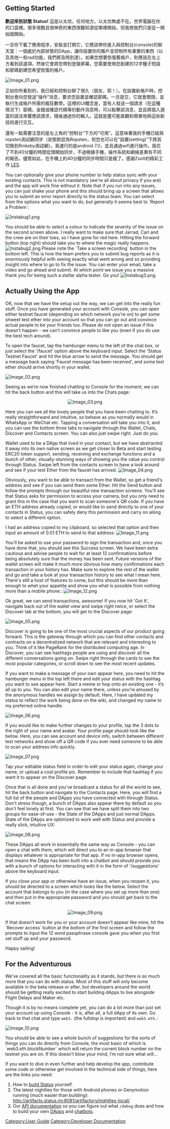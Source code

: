 ## Getting Started

**歡迎來到狀態 Status\!**
這是以太坊，任何地方。以太坊無處不在。世界電腦在你的口袋裡。很多很酷且很神奇的東西很難知道從哪裡開始，但我想我們只是從一開始就開始。

一旦你下載了應用程序，安裝並打開它，它應該帶你進入與控制台(console)的聊天室：一個處於內部狀態的DApp，讓你設置你的賬戶並控制所有重要的東西（以及其他一些rad功能，我們將及時到達）。如果您想要恢復舊帳戶，則應該在左上方看到該選項，然後它會將您帶到登錄屏幕，您需要使用您創建的12字種子短語和密碼創建您希望恢復的帳戶。

![Image_01.png](Image_01.png
"Image_01.png")

正如你所看到的，我已經和控制台聊了很久（朋友，耶！）。在設置新帳戶時，控制台會向您發送“操作”消息，要求您設置並確認密碼。一旦提交，它就會關閉，並執行生成帳戶所需的瘋狂數學。這裡的UI概念是，當有人發送一個請求（在這種情況下）密碼，金錢或確認代碼等的動作消息時，可以點擊該消息，並且將插入適當的語法來響應該請求，隨後通過你的輸入。這就是盡可能直觀和簡單地與這些新技術進行交互。

還有一點需要注意的是左上角的“控制台”下方的“可用”。這意味著我的手機已經與ropsten測試網同步（狀態默認為Ropsten，但您也可以在“設置(setting)”下將其切換到Rinkeby測試網）。我運行的是android
7.0，並且通過wifi進行操作。我花了不到40分鐘的時間從頭開始同步，不過根據手機，操作系統和網絡差異有不同的報告。儘管如此，在手機上約40分鐘的同步時間只是瘋了。感謝Zsolt的精彩工作
[LES](https://github.com/ethcore/parity/wiki/Light-Ethereum-Subprotocol-\(LES\)).

You can optionally give your phone number to help status sync with your
existing contacts. This is not mandatory (we're all about privacy if you
are) and the app will work fine without it. Note that if you run into
any issues, you can just shake your phone and this should bring up a
screen that allows you to submit an error report directly to the status
team. You can select from the options what you want to do, but generally
it seems best to \`Report a Problem\`:

![Instabug1.png](Instabug1.png "Instabug1.png")

You should be able to select a colour to indicate the severity of the
issue on the second screen above. I really want to make sure that
Jarrad, Carl and the crew are on their toes, so I have gone for red
here. Hitting the forward button (top right) should take you to where
the magic really happens. ![Instabug2.png](Instabug2.png
"Instabug2.png") Please note the \`Take a screen recording\` button in
the bottom left. This is how the team prefers you to submit bug reports
as it is enormously helpful with seeing exactly what went wrong and so
providing insight into where to go to fix the issue. You can enter your
email, take a video and go ahead and submit. At which point we issue you
a massive thank you for being such a stellar alpha tester. Go you\!
![Instabug3.png](Instabug3.png "Instabug3.png")

## Actually Using the App

OK, now that we have the setup out the way, we can get into the really
fun stuff. Once you have generated your account with Console, you can
open either testnet faucet (depending on which network you're on) to get
some shweet test ether into your account so that you can go out and
convince actual people to be your friends too. Please do not open an
issue if this doesn’t happen - we can’t convince people to like you
(even if you do use the best tech around).

To open the faucet, tap the hamburger menu to the left of the chat box,
or just select the '/faucet' option above the keyboard input. Select the
'Status Testnet Faucet' and hit the blue arrow to send the message. You
should get a message back saying 'Faucet message has been received', and
some test ether should arrive shortly in your wallet.

![Image_02.png](Image_02.png "Image_02.png")

Seeing as we’re now finished chatting to Console for the moment, we can
hit the back button and this will take us into the Chats page:

<center>

![Image_03.png](Image_03.png "Image_03.png")

</center>

Here you can see all the lovely people that you have been chatting to.
It’s really straightforward and intuitive, so behave as you normally
would in WhatsApp or WeChat etc. Tapping a conversation will take you
into it, and you can use the bottom three tabs to navigate through the
Wallet, Chats, Discover and Contacts screen. You can also just swipe
right. Just do you.

Wallet used to be a DApp that lived in your contact, but we have
abstracted it away into its own native screen as we get closer to Beta
and start testing ERC20 token support, sending, receiving and exchange
functions and a bunch of other, visually-stunning ways of showing you
the value you control through Status. Swipe left from the contacts
screen to have a look around and see if your test Ether from the faucet
has arrived. ![Image_04.png](Image_04.png "Image_04.png")

Obviously, you want to be able to transact from the Wallet, so get a
friend's address and see if you can send them some Ether. Hit the Send
button and follow the prompts through our beautiful new transaction
screens. You'll see that Status asks for permission to access your
camera, but you only need to grant this in the case that you want to
scan someone's QR code. If you have an ETH address already copied, or
would like to send directly to one of your contacts in Status, you can
safely deny this permission and carry on along to select a different
option.

I had an address copied to my clipboard, so selected that option and
then input an amount of 0.01 ETH to send to that address:
![Image_11.png](Image_11.png "Image_11.png")

You'll be asked to use your password to sign the transaction and, once
you have done that, you should see this Success screen. We have been
extra cautious and advise people to wait for at least 12 confirmations
before being absolutely sure that the money has been sent. Future
versions of the wallet screen will make it much more obvious how many
confirmations each transaction in your history has. Make sure to explore
the rest of the wallet and go and take a look at your transaction
history to see what I mean here. There's still a host of features to
come, but this should be more than enough to whet your appetite and show
you what is possible from nothing more than a mobile phone.:
![Image_12.png](Image_12.png "Image_12.png")

Ok great, we can send transactions, awesome\! If you now hit 'Got It',
navigate back out of the wallet view and swipe right twice, or select
the Discover tab at the bottom, you will get to the Discover page:

![Image_05.png](Image_05.png "Image_05.png")

Discover is going to be one of the most crucial aspects of our product
going forward. This is the gateway through which you can find other
contacts and contracts on a decentralized network that are relevant and
interesting to you. Think of it like PageRank for the distributed
computing age. In Discover, you can see hashtags people are using and
discover all the different conversations going on. Swipe right through
the cards to see the most popular categories, or scroll down to see the
most recent updates.

If you want to make a message of your own appear here, you need to hit
the hamburger menu in the top left there and edit your status with the
hashtag you want to see appear here. Start a meme or hop onto an
existing one - it’s all up to you. You can also edit your name there,
unless you're amused by the anonymous handles we assign by default.
Here, I have updated my status to reflect the work being done on the
wiki, and changed my name to my preferred online handle:

![Image_06.png](Image_06.png "Image_06.png")

If you would like to make further changes to your profile, tap the 3
dots to the right of your name and avatar. Your profile page should look
like the below. Here, you can see account and device info, switch
between different test networks and show off a QR code if you ever need
someone to be able to scan your address info quickly.

![Image_07.png](Image_07.png "Image_07.png")

Tap your editable status field in order to edit your status again,
change your name, or upload a cool profile pic. Remember to include that
hashtag if you want it to appear on the Discover page.

Once that is all done and you’ve broadcast a status for all the world to
see, hit the back button and navigate to the Contacts page. Here, you
will find a full list of the people and DApps you have connected with
through Status. Don't stress though, a bunch of DApps also appear there
by default so you don't feel lonely at first. You can see that we have
split them into two groups for ease-of-use - the State of the DApps and
just normal DApps. State of the DApps are optimized to work well with
Status and provide a really slick, intuitive UX:

![Image_08.png](Image_08.png "Image_08.png")

These DApps all work in essentially the same way as Console - you can
open a chat with them, which will direct you to an in-app browser that
displays whatever is appropriate for that app. If no in-app browser
opens, that means the DApp has been built into a chatbot and should
provide you with a bunch of options for interacting with it in the form
of '/suggestions' above the keyboard input.

If you close your app or otherwise have an issue, when you reopen it,
you should be directed to a screen which looks like the below. Select
the account that belongs to you (in the case where you set up more than
one) and then put in the appropriate password and you should get back to
the chat screen:

<center>

![Image_09.png](Image_09.png "Image_09.png")

</center>

If that doesn’t work for you or your account doesn’t appear like mine,
hit the \`Recover access\` button at the bottom of the first screen and
follow the prompts to input the 12 word passphrase console gave you when
you first set stuff up and your password.

Happy sailing\!

## For the Adventurous

We’ve covered all the basic functionality as it stands, but there is so
much more that you can do with status. Most of this stuff will only
become available in the beta release or after, but developers around the
world should be getting really excited to start building dApps to live
alongside Flight Delays and Maker etc.

Though it is by no means complete yet, you can do a lot more than just
set your account up using Console - it is, after all, a full dApp of its
own. Go back to that chat and type `web3.` (the fullstop is important)
and `web3.eth.`:

![Image_10.png](Image_10.png "Image_10.png")

You should be able to see a whole bunch of suggestions for the sorts of
things you can do directly from Console, the most basic of which is
\`web3.eth.blockNumber\` which will return the current block number on
the testnet you are on. If this doesn’t blow your mind, I’m not sure
what will...

If you want to dive in even further and help develop the app, contribute
some code or otherwise get involved in the technical side of things,
here are the links you need:

1.  How to [build Status](Building_Status "wikilink") yourself.
2.  The latest nightlies for those with Android phones or Genymotion
    running (much easier than building):
    <http://artifacts.status.im:8081/artifactory/nightlies-local/>
3.  Our [API documentation](Status_API "wikilink") so you can figure out
    what `/debug` does and how to build your own
    [DApps](Make_A_DApp "wikilink") and
    [chatbots](Make_A_Bot "wikilink").

[Category:User Guide](Category:User_Guide "wikilink")
[Category:Developer
Documentation](Category:Developer_Documentation "wikilink")
